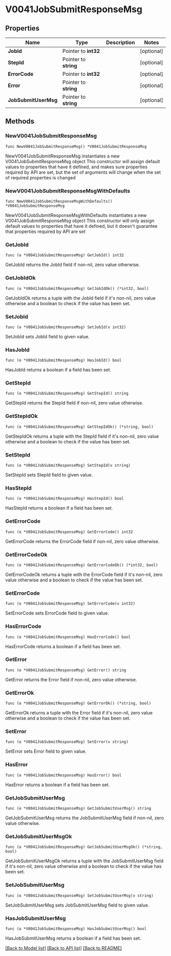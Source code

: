 # V0041JobSubmitResponseMsg

## Properties

Name | Type | Description | Notes
------------ | ------------- | ------------- | -------------
**JobId** | Pointer to **int32** |  | [optional] 
**StepId** | Pointer to **string** |  | [optional] 
**ErrorCode** | Pointer to **int32** |  | [optional] 
**Error** | Pointer to **string** |  | [optional] 
**JobSubmitUserMsg** | Pointer to **string** |  | [optional] 

## Methods

### NewV0041JobSubmitResponseMsg

`func NewV0041JobSubmitResponseMsg() *V0041JobSubmitResponseMsg`

NewV0041JobSubmitResponseMsg instantiates a new V0041JobSubmitResponseMsg object
This constructor will assign default values to properties that have it defined,
and makes sure properties required by API are set, but the set of arguments
will change when the set of required properties is changed

### NewV0041JobSubmitResponseMsgWithDefaults

`func NewV0041JobSubmitResponseMsgWithDefaults() *V0041JobSubmitResponseMsg`

NewV0041JobSubmitResponseMsgWithDefaults instantiates a new V0041JobSubmitResponseMsg object
This constructor will only assign default values to properties that have it defined,
but it doesn't guarantee that properties required by API are set

### GetJobId

`func (o *V0041JobSubmitResponseMsg) GetJobId() int32`

GetJobId returns the JobId field if non-nil, zero value otherwise.

### GetJobIdOk

`func (o *V0041JobSubmitResponseMsg) GetJobIdOk() (*int32, bool)`

GetJobIdOk returns a tuple with the JobId field if it's non-nil, zero value otherwise
and a boolean to check if the value has been set.

### SetJobId

`func (o *V0041JobSubmitResponseMsg) SetJobId(v int32)`

SetJobId sets JobId field to given value.

### HasJobId

`func (o *V0041JobSubmitResponseMsg) HasJobId() bool`

HasJobId returns a boolean if a field has been set.

### GetStepId

`func (o *V0041JobSubmitResponseMsg) GetStepId() string`

GetStepId returns the StepId field if non-nil, zero value otherwise.

### GetStepIdOk

`func (o *V0041JobSubmitResponseMsg) GetStepIdOk() (*string, bool)`

GetStepIdOk returns a tuple with the StepId field if it's non-nil, zero value otherwise
and a boolean to check if the value has been set.

### SetStepId

`func (o *V0041JobSubmitResponseMsg) SetStepId(v string)`

SetStepId sets StepId field to given value.

### HasStepId

`func (o *V0041JobSubmitResponseMsg) HasStepId() bool`

HasStepId returns a boolean if a field has been set.

### GetErrorCode

`func (o *V0041JobSubmitResponseMsg) GetErrorCode() int32`

GetErrorCode returns the ErrorCode field if non-nil, zero value otherwise.

### GetErrorCodeOk

`func (o *V0041JobSubmitResponseMsg) GetErrorCodeOk() (*int32, bool)`

GetErrorCodeOk returns a tuple with the ErrorCode field if it's non-nil, zero value otherwise
and a boolean to check if the value has been set.

### SetErrorCode

`func (o *V0041JobSubmitResponseMsg) SetErrorCode(v int32)`

SetErrorCode sets ErrorCode field to given value.

### HasErrorCode

`func (o *V0041JobSubmitResponseMsg) HasErrorCode() bool`

HasErrorCode returns a boolean if a field has been set.

### GetError

`func (o *V0041JobSubmitResponseMsg) GetError() string`

GetError returns the Error field if non-nil, zero value otherwise.

### GetErrorOk

`func (o *V0041JobSubmitResponseMsg) GetErrorOk() (*string, bool)`

GetErrorOk returns a tuple with the Error field if it's non-nil, zero value otherwise
and a boolean to check if the value has been set.

### SetError

`func (o *V0041JobSubmitResponseMsg) SetError(v string)`

SetError sets Error field to given value.

### HasError

`func (o *V0041JobSubmitResponseMsg) HasError() bool`

HasError returns a boolean if a field has been set.

### GetJobSubmitUserMsg

`func (o *V0041JobSubmitResponseMsg) GetJobSubmitUserMsg() string`

GetJobSubmitUserMsg returns the JobSubmitUserMsg field if non-nil, zero value otherwise.

### GetJobSubmitUserMsgOk

`func (o *V0041JobSubmitResponseMsg) GetJobSubmitUserMsgOk() (*string, bool)`

GetJobSubmitUserMsgOk returns a tuple with the JobSubmitUserMsg field if it's non-nil, zero value otherwise
and a boolean to check if the value has been set.

### SetJobSubmitUserMsg

`func (o *V0041JobSubmitResponseMsg) SetJobSubmitUserMsg(v string)`

SetJobSubmitUserMsg sets JobSubmitUserMsg field to given value.

### HasJobSubmitUserMsg

`func (o *V0041JobSubmitResponseMsg) HasJobSubmitUserMsg() bool`

HasJobSubmitUserMsg returns a boolean if a field has been set.


[[Back to Model list]](../README.md#documentation-for-models) [[Back to API list]](../README.md#documentation-for-api-endpoints) [[Back to README]](../README.md)


